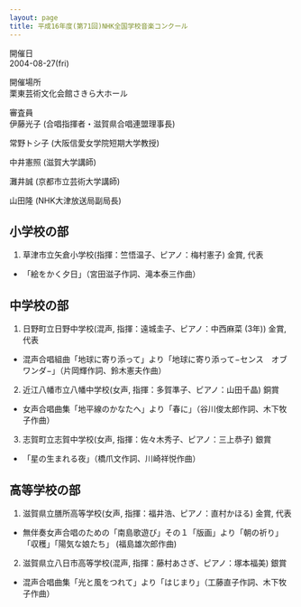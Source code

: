 ```yaml
---
layout: page
title: 平成16年度(第71回)NHK全国学校音楽コンクール
---
```

開催日  
2004-08-27(fri)

開催場所  
栗東芸術文化会館さきら大ホール

審査員  
伊藤光子 (合唱指揮者・滋賀県合唱連盟理事長)

常野トシ子 (大阪信愛女学院短期大学教授)

中井憲照 (滋賀大学講師)

灘井誠 (京都市立芸術大学講師)

山田隆 (NHK大津放送局副局長)

小学校の部
----------

1. <span class="choir-name">草津市立矢倉小学校</span>(指揮：竺悟温子、ピアノ：梅村憲子)
金賞, 代表

-   「絵をかく夕日」（宮田滋子作詞、滝本泰三作曲）

中学校の部
----------

1. <span class="choir-name">日野町立日野中学校</span>(混声, 指揮：遠城圭子、ピアノ：中西麻菜 (3年))
金賞, 代表

-   混声合唱組曲「地球に寄り添って」より「地球に寄り添って−センス　オブ　ワンダ−」（片岡輝作詞、鈴木憲夫作曲）

2. <span class="choir-name">近江八幡市立八幡中学校</span>(女声, 指揮：多賀準子、ピアノ：山田千晶)
銅賞

-   女声合唱曲集「地平線のかなたへ」より「春に」（谷川俊太郎作詞、木下牧子作曲）

3. <span class="choir-name">志賀町立志賀中学校</span>(女声, 指揮：佐々木秀子、ピアノ：三上恭子)
銀賞

-   「星の生まれる夜」（橋爪文作詞、川崎祥悦作曲）

高等学校の部
------------

1. <span class="choir-name">滋賀県立膳所高等学校</span>(女声, 指揮：福井浩、ピアノ：直村かほる)
金賞, 代表

-   無伴奏女声合唱のための「南島歌遊び」その１「版画」より「朝の祈り」「収穫」「陽気な娘たち」 (福島雄次郎作曲)

2. <span class="choir-name">滋賀県立八日市高等学校</span>(混声, 指揮：藤村あさぎ、ピアノ：塚本福美)
銀賞

-   混声合唱曲集「光と風をつれて」より「はじまり」（工藤直子作詞、木下牧子作曲）

